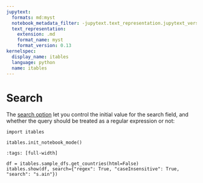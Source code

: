 ```yaml
---
jupytext:
  formats: md:myst
  notebook_metadata_filter: -jupytext.text_representation.jupytext_version
  text_representation:
    extension: .md
    format_name: myst
    format_version: 0.13
kernelspec:
  display_name: itables
  language: python
  name: itables
---
```


# Search

The [search option](https://datatables.net/reference/option/search) let you control the initial value for the search field, and whether the query should be treated as a regular expression or not:

```{code-cell} ipython3
import itables

itables.init_notebook_mode()
```

```{code-cell} ipython3
:tags: [full-width]

df = itables.sample_dfs.get_countries(html=False)
itables.show(df, search={"regex": True, "caseInsensitive": True, "search": "s.ain"})
```
